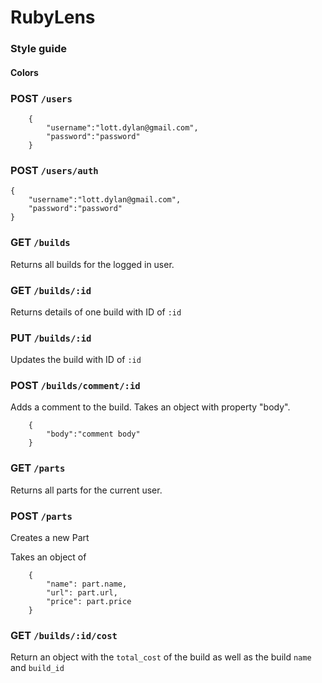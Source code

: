 # RubyLens

### Style guide 

#### Colors


### POST `/users` 

````
	{
	    "username":"lott.dylan@gmail.com", 
	    "password":"password"
	} 
````


### POST `/users/auth` 

````
{
    "username":"lott.dylan@gmail.com", 
    "password":"password"
}
````


### GET `/builds`

Returns all builds for the logged in user. 


### GET `/builds/:id` 
Returns details of one build with ID of `:id` 


### PUT `/builds/:id` 
Updates the build with ID of `:id` 


### POST `/builds/comment/:id` 

Adds a comment to the build. Takes an object with property "body". 

````
	{
		"body":"comment body"
	}
````


### GET `/parts` 

Returns all parts for the current user. 

### POST `/parts` 

Creates a new Part

Takes an object of 

````
	{
		"name": part.name,
		"url": part.url,
		"price": part.price
	}
````

### GET `/builds/:id/cost`

Return an object with the `total_cost` of the build as well as the build `name` and `build_id`
